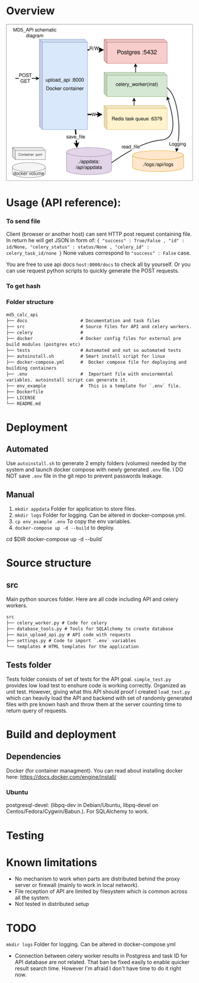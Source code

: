 # Overview
![Overview of the system](./doc/MD5_API_schematic_diagram.png)


# Usage (API reference):

### To send file
Client (browser or another host) can sent HTTP post request containing file. In return he will get JSON in form of:
`{ "success" : True/False , "id" : id/None, "celery_status" : status/None , "celery_id" : celery_task_id/none }`
None values correspond to `"success" : False` case.

You are free to use api docs `host:8000/docs` to check all by yourself. Or you can use request python scripts to quickly generate the POST requests.

### To get hash

### Folder structure

    md5_calc_api
    ├── docs                    # Documentation and task files
    ├── src                     # Source files for API and celery workers. 
    ├── celery                  # 
    ├── docker                  # Docker config files for external pre build modules (postgres etc) 
    ├── tests                   # Automated and not so automated tests
    ├── autoinstall.sh          # Smart install script for linux
    ├── docker-compose.yml      #  Docker compose file for deploying and building containers
    ├── .env                    #  Important file with enviormental variables. autoinstall script can generate it.
    ├── env_example             #  This is a template for `.env` file.
    ├── Dockerfile
    ├── LICENSE
    └── README.md


# Deployment
## Automated
Use `autoinstall.sh` to generate 2 empty folders (volumes) needed by the system and launch docker compose with newly generated `.env` file. I DO NOT save `.env` file in the git repo to prevent passwords leakage.

## Manual
1. `mkdir appdata` Folder for application to store files.
2. `mkdir logs` Folder for logging. Can be altered in docker-compose.yml.
3. `cp env_example .env` To copy the env variables.
4. `docker-compose up -d --build` to deploy.

cd $DIR
docker-compose up -d --build`




# Source structure

## src

Main python sources folder. Here are all code including API and celery workers.


    src
    ├── celery_worker.py # Code for celery
    ├── database_tools.py # Tools for SQLAlchemy to create database
    ├── main_upload_api.py # API code with requests
    ├── settings.py # Code to import `.env` variables
    └── templates # HTML templates for the application

## Tests folder
Tests folder consists of set of tests for the API goal. `simple_test.py` provides low load test to enshure code is working correctly. Organized as unit test. However, giving what this API should proof I created `load_test.py` which can heavily load the API and backend with set of randomly generated files with pre known hash and throw them at the server counting time to return query of requests. 

# Build and deployment
## Dependencies

Docker (for container managment). You can read about installing docker here: https://docs.docker.com/engine/install/


### Ubuntu
postgresql-devel: (libpq-dev in Debian/Ubuntu, libpq-devel on Centos/Fedora/Cygwin/Babun.). For SQLAlchemy to work.



# Testing


# Known limitations
* No mechanism to work when parts are distributed behind the proxy server or firewall (mainly to work in local network).
* File reception of API are limited by filesystem which is common across all the system.
* Not tested in distributed setup

# TODO

`mkdir logs` Folder for logging. Can be altered in docker-compose.yml
* Connection between celery worker results in Postgress and task ID for API database are not related. That ban be fixed easily to enable quicker result search time. However I'm afraid I don't have time to do it right now.